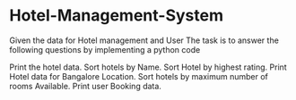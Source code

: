 # Hotel-Management-System
Given the data for Hotel management and User
The task is to answer the following questions by implementing a python code

Print the hotel data.
Sort hotels by Name.
Sort Hotel by highest rating.
Print Hotel data for Bangalore Location.
Sort hotels by maximum number of rooms Available.
Print user Booking data.
